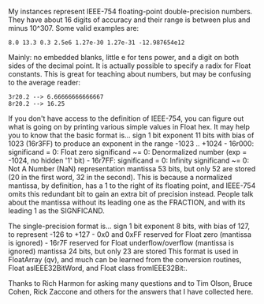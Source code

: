 My instances represent IEEE-754 floating-point double-precision numbers.  They have about 16 digits of accuracy and their range is between plus and minus 10^307. Some valid examples are:
	
	8.0 13.3 0.3 2.5e6 1.27e-30 1.27e-31 -12.987654e12

Mainly: no embedded blanks, little e for tens power, and a digit on both sides of the decimal point.  It is actually possible to specify a radix for Float constants.  This is great for teaching about numbers, but may be confusing to the average reader:

	3r20.2 --> 6.66666666666667
	8r20.2 --> 16.25

If you don't have access to the definition of IEEE-754, you can figure out what is going on by printing various simple values in Float hex.  It may help you to know that the basic format is...
	sign		1 bit
	exponent	11 bits with bias of 1023 (16r3FF) to produce an exponent
						in the range -1023 .. +1024
				- 16r000:
					significand = 0: Float zero
					significand ~= 0: Denormalized number (exp = -1024, no hidden '1' bit)
				- 16r7FF:
					significand = 0: Infinity
					significand ~= 0: Not A Number (NaN) representation
	mantissa	53 bits, but only 52 are stored (20 in the first word, 32 in the second).  This is because a normalized mantissa, by definition, has a 1 to the right of its floating point, and IEEE-754 omits this redundant bit to gain an extra bit of precision instead.  People talk about the mantissa without its leading one as the FRACTION, and with its leading 1 as the SIGNFICAND.

The single-precision format is...
	sign		1 bit
	exponent	8 bits, with bias of 127, to represent -126 to +127
                    - 0x0 and 0xFF reserved for Float zero (mantissa is ignored)
                    - 16r7F reserved for Float underflow/overflow (mantissa is ignored)
	mantissa	24 bits, but only 23 are stored
This format is used in FloatArray (qv), and much can be learned from the conversion routines, Float asIEEE32BitWord, and Float class fromIEEE32Bit:.

Thanks to Rich Harmon for asking many questions and to Tim Olson, Bruce Cohen, Rick Zaccone and others for the answers that I have collected here.
